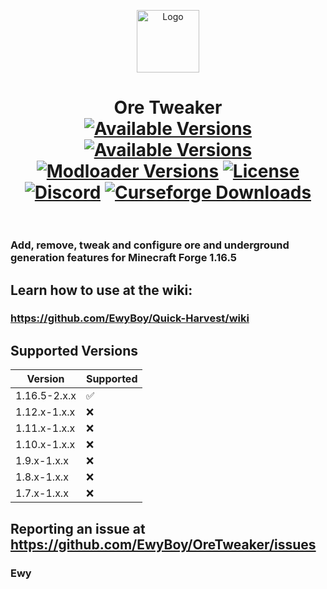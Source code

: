 <p align="center"><img src="https://media.forgecdn.net/avatars/35/543/635926311974223723.png" alt="Logo" width="100" height="100"></p>

<h1 align="center">Ore Tweaker
	<br>
        <a href="https://www.curseforge.com/minecraft/mc-mods/ore-tweaker/files">
            <img src="https://img.shields.io/badge/Supported%20Versions-MC%201.16-00c756?style=for-the-badge" alt="Available Versions"></a>
        <a href="https://www.curseforge.com/minecraft/mc-mods/ore-tweaker/files">
            <img src="https://img.shields.io/badge/Available%20for-MC%201.7,%201.8,%201.9,%201.10,%201.11,%201.12,%201.16-c70039?style=for-the-badge" alt="Available Versions"></a>
        <a href="https://www.curseforge.com/minecraft/mc-mods/ore-tweaker/files">
            <img src="https://img.shields.io/badge/Available%20for-FORGE-0669ba?style=for-the-badge" alt="Modloader Versions"></a>
        <a href="https://github.com/EwyBoy/OreTweaker/blob/master/LICENSE.txt">
            <img src="https://img.shields.io/github/license/EwyBoy/OreTweaker?style=for-the-badge&color=900c3f" alt="License"></a>
        <a href="https://discord.gg/eAsSV8dXX2">
            <img src="https://img.shields.io/discord/305535757441826817?color=5261f8&label=Discord&logoColor=1d3367&style=for-the-badge" alt="Discord"></a>
        <a href="https://www.curseforge.com/minecraft/mc-mods/ore-tweaker">
            <img src="https://cf.way2muchnoise.eu/full_242436_downloads.svg" alt="Curseforge Downloads"></a>
        <br>
    <br>
</h1>

### Add, remove, tweak and configure ore and underground generation features for Minecraft Forge 1.16.5

## Learn how to use at the wiki:
### https://github.com/EwyBoy/Quick-Harvest/wiki

## Supported Versions

|    Version   |      Supported     |
| ------------ | ------------------ |
| 1.16.5-2.x.x | :white_check_mark: |
| 1.12.x-1.x.x | :x:                |
| 1.11.x-1.x.x | :x:                |
| 1.10.x-1.x.x | :x:                |
|  1.9.x-1.x.x | :x:                |
|  1.8.x-1.x.x | :x:                |
|  1.7.x-1.x.x | :x:                |


## Reporting an issue at https://github.com/EwyBoy/OreTweaker/issues


### Ewy 
